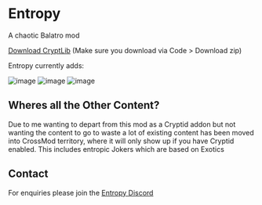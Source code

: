 
# Entropy
A chaotic Balatro mod

[Download CryptLib](https://github.com/SpectralPack/Cryptlib) (Make sure you download via Code > Download zip)

Entropy currently adds:

![image](https://github.com/user-attachments/assets/02d065d5-2c15-4946-a724-bc995c8eee2a)
![image](https://github.com/user-attachments/assets/3eff5308-0b72-40a3-89af-a710de425d90)
![image](https://github.com/user-attachments/assets/f20d2145-6a3a-48e1-946c-32b667e2f01c)

## Wheres all the Other Content?
Due to me wanting to depart from this mod as a Cryptid addon but not wanting the content to go to waste a lot of existing content has been moved into CrossMod territory, where it will only show up if you have Cryptid enabled. This includes entropic Jokers which are based on Exotics

## Contact
For enquiries please join the [Entropy Discord](https://discord.gg/beqqy4Bb7m)
